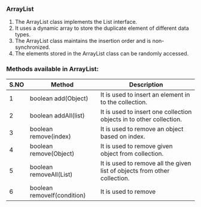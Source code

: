 ### ArrayList
1. The ArrayList class implements the List interface. 
2. It uses a dynamic array to store the duplicate element of different data types. 
3. The ArrayList class maintains the insertion order and is non-synchronized. 
4. The elements stored in the ArrayList class can be randomly accessed.

### Methods available in ArrayList:
S.NO | Method                      | Description
----|-----------------------------|---------
1 | boolean add(Object)         | It is used to insert an element in to the collection.
2 | boolean addAll(list)        | It is used to insert one collection objects in to other collection.
3 | boolean remove(index)       | It is used to remove an object based on index.
4 | boolean remove(Object)      | It is used to remove given object from collection.
5 | boolean removeAll(List)     | It is used to remove all the given list of objects from other collection.
6 | boolean removeIf(condition) | It is used to remove 